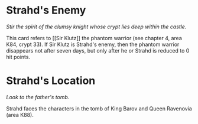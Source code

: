 # Strahd's Enemy

*Stir the spirit of the clumsy knight whose crypt lies deep within the castle.*

This card refers to [[Sir Klutz]] the phantom warrior (see chapter 4, area K84, crypt 33). If Sir Klutz is Strahd's enemy, then the phantom warrior disappears not after seven days, but only after he or Strahd is reduced to 0 hit points.

# Strahd's Location

*Look to the father's tomb.*

Strahd faces the characters in the tomb of King Barov and Queen Ravenovia (area K88).